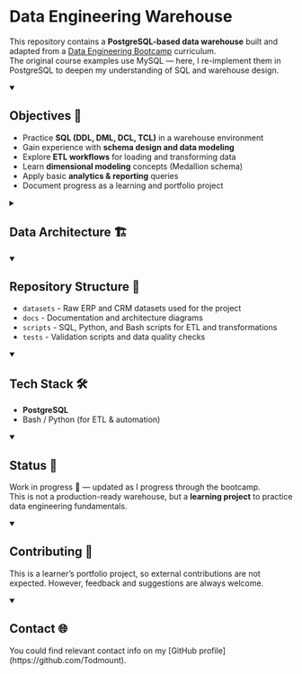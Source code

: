<!-- GitHub adds lines after h1 and h2. To get rid of them, I use <details open> construction -->
<!-- There will be project_name.png in my style -->
# Data Engineering Warehouse

<!-- There will be some neat badges -->

This repository contains a **PostgreSQL-based data warehouse** built and adapted from a [Data Engineering Bootcamp](https://ua.udemy.com/course/building-a-modern-data-warehouse-data-engineering-bootcamp) curriculum.  
The original course examples use MySQL — here, I re-implement them in PostgreSQL to deepen my understanding of SQL and warehouse design.


<details open><summary><h2>Objectives 🎯</h2></summary>

- Practice **SQL (DDL, DML, DCL, TCL)** in a warehouse environment  
- Gain experience with **schema design and data modeling**  
- Explore **ETL workflows** for loading and transforming data  
- Learn **dimensional modeling** concepts (Medallion schema)  
- Apply basic **analytics & reporting** queries  
- Document progress as a learning and portfolio project  
</details>


<details><summary><h2>Data Architecture 🏗</h2></summary>
This project follows the suggested Medallion Architecture (Bronze, Silver, Gold layers), a common pattern for modern data warehouses.
<img 
src="docs/data_architecture.webp" 
alt="Medallion Data Architecture"
title="High Level Architecture"
/>
</details>


<details open><summary><h2>Repository Structure 📂</h2></summary>

- `datasets` - Raw ERP and CRM datasets used for the project
- `docs` - Documentation and architecture diagrams
- `scripts` - SQL, Python, and Bash scripts for ETL and transformations
- `tests` - Validation scripts and data quality checks

<details open><summary><h2>Tech Stack 🛠️</h2></summary>

- **PostgreSQL**  
- Bash / Python (for ETL & automation)  


<details open><summary><h2>Status 📌</h2></summary>

Work in progress 🚧 — updated as I progress through the bootcamp.  
This is not a production-ready warehouse, but a **learning project** to practice data engineering fundamentals.   

</details>


<details open><summary><h2>Contributing 🤝</h2></summary>

This is a learner’s portfolio project, so external contributions are not expected. However, feedback and suggestions are always welcome.
</details>

<details open><summary><h2>Contact 🌐</h2></summary>
You could find relevant contact info on my [GitHub profile](https://github.com/Todmount).
</details>